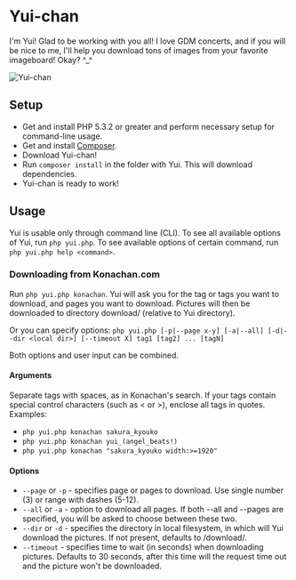 Yui-chan
========

I'm Yui! Glad to be working with you all! I love GDM concerts, and if you will be nice to me, I'll help you download tons of images from your favorite imageboard! Okay? ^_^

![Yui-chan](http://yui.aurielle.cz/images/yui.png)

Setup
-----
- Get and install PHP 5.3.2 or greater and perform necessary setup for command-line usage.
- Get and install [Composer](http://getcomposer.org/doc/01-basic-usage.md#installation).
- Download Yui-chan!
- Run `composer install` in the folder with Yui. This will download dependencies.
- Yui-chan is ready to work!

Usage
-----
Yui is usable only through command line (CLI). To see all available options of Yui, run `php yui.php`. To see available options of certain command, run `php yui.php help <command>`.

### Downloading from Konachan.com
Run `php yui.php konachan`. Yui will ask you for the tag or tags you want to download, and pages you want to download. Pictures will then be downloaded to directory download/<tag> (relative to Yui directory).

Or you can specify options:
`php yui.php [-p|--page x-y] [-a|--all] [-d|--dir <local dir>] [--timeout X] tag1 [tag2] ... [tagN]`

Both options and user input can be combined.

#### Arguments
Separate tags with spaces, as in Konachan's search. If your tags contain special control characters (such as < or >), enclose all tags in quotes.
Examples:
- `php yui.php konachan sakura_kyouko`
- `php yui.php konachan yui_(angel_beats!)`
- `php yui.php konachan "sakura_kyouko width:>=1920"`


#### Options
- `--page` or `-p` - specifies page or pages to download. Use single number (3) or range with dashes (5-12).
- `--all` or `-a` - option to download all pages. If both --all and --pages are specified, you will be asked to choose between these two.
- `--dir` or `-d` - specifies the directory in local filesystem, in which will Yui download the pictures. If not present, defaults to <directory with Yui>/download/<tag>.
- `--timeout` - specifies time to wait (in seconds) when downloading pictures. Defaults to 30 seconds, after this time will the request time out and the picture won't be downloaded.